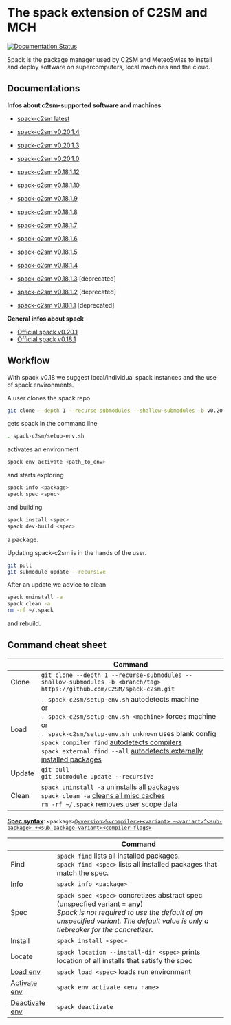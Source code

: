 # The spack extension of C2SM and MCH
[![Documentation Status](https://readthedocs.org/projects/ansicolortags/badge/?version=latest)](https://C2SM.github.io/spack-c2sm/latest)

Spack is the package manager used by C2SM and MeteoSwiss to install and deploy software on supercomputers, local machines and the cloud.

## Documentations

**Infos about c2sm-supported software and machines**
  * [spack-c2sm latest](https://C2SM.github.io/spack-c2sm/latest)
  * [spack-c2sm v0.20.1.4](https://C2SM.github.io/spack-c2sm/v0.20.1.4)
  * [spack-c2sm v0.20.1.3](https://C2SM.github.io/spack-c2sm/v0.20.1.3)
  * [spack-c2sm v0.20.1.0](https://C2SM.github.io/spack-c2sm/v0.20.1.0)
  * [spack-c2sm v0.18.1.12](https://C2SM.github.io/spack-c2sm/v0.18.1.12)
  * [spack-c2sm v0.18.1.10](https://C2SM.github.io/spack-c2sm/v0.18.1.10)
  * [spack-c2sm v0.18.1.9](https://C2SM.github.io/spack-c2sm/v0.18.1.9)
  * [spack-c2sm v0.18.1.8](https://C2SM.github.io/spack-c2sm/v0.18.1.8)
  * [spack-c2sm v0.18.1.7](https://C2SM.github.io/spack-c2sm/v0.18.1.7)
  * [spack-c2sm v0.18.1.6](https://C2SM.github.io/spack-c2sm/v0.18.1.6)
  * [spack-c2sm v0.18.1.5](https://C2SM.github.io/spack-c2sm/v0.18.1.5)
  * [spack-c2sm v0.18.1.4](https://C2SM.github.io/spack-c2sm/v0.18.1.4)

  * [spack-c2sm v0.18.1.3](https://C2SM.github.io/spack-c2sm/v0.18.1.3) [deprecated]
  * [spack-c2sm v0.18.1.2](https://C2SM.github.io/spack-c2sm/v0.18.1.2) [deprecated]
  * [spack-c2sm v0.18.1.1](https://C2SM.github.io/spack-c2sm/v0.18.1.1) [deprecated]
  
**General infos about spack**
  * [Official spack v0.20.1](https://spack.readthedocs.io/en/v0.20.1/) 
  * [Official spack v0.18.1](https://spack.readthedocs.io/en/v0.18.1/) 

## Workflow
With spack v0.18 we suggest local/individual spack instances and the use of spack environments.

A user clones the spack repo
```bash
git clone --depth 1 --recurse-submodules --shallow-submodules -b v0.20.1.5 https://github.com/C2SM/spack-c2sm.git
```
gets spack in the command line
```bash
. spack-c2sm/setup-env.sh
```
activates an environment
```bash
spack env activate <path_to_env>
```
and starts exploring
```bash
spack info <package>
spack spec <spec>
```
and building
```bash
spack install <spec>
spack dev-build <spec>
```
a package.

Updating spack-c2sm is in the hands of the user.
```bash
git pull
git submodule update --recursive
```
After an update we advice to clean
```bash
spack uninstall -a
spack clean -a
rm -rf ~/.spack
```
and rebuild.

## Command cheat sheet
|  | Command |
| --- | --- |
| Clone | `git clone --depth 1 --recurse-submodules --shallow-submodules -b <branch/tag> https://github.com/C2SM/spack-c2sm.git` |
| Load | `. spack-c2sm/setup-env.sh` autodetects machine <br>or<br>`. spack-c2sm/setup-env.sh <machine>` forces machine<br>or<br>`. spack-c2sm/setup-env.sh unknown` uses blank config<br>`spack compiler find` [autodetects compilers](https://spack.readthedocs.io/en/v0.18.1/command_index.html?highlight=spack%20load#spack-compiler-find)<br>`spack external find --all` [autodetects externally installed packages](https://spack.readthedocs.io/en/v0.18.1/command_index.html?highlight=spack%20load#spack-external-find)|
| Update | `git pull`<br>`git submodule update --recursive` |
| Clean | `spack uninstall -a` [uninstalls all packages](https://spack.readthedocs.io/en/v0.18.1/command_index.html?highlight=spack%20load#spack-uninstall)<br>`spack clean -a` [cleans all misc caches](https://spack.readthedocs.io/en/v0.18.1/command_index.html?highlight=spack%20load#spack-clean)<br>`rm -rf ~/.spack` removes user scope data |

[**Spec syntax**](https://spack.readthedocs.io/en/v0.18.1/basic_usage.html#specs-dependencies): `<package>`[`@<version>`](https://spack.readthedocs.io/en/v0.18.1/basic_usage.html#version-specifier)[`%<compiler>`](https://spack.readthedocs.io/en/v0.18.1/basic_usage.html#compiler-specifier)[`+<variant> ~<variant>`](https://spack.readthedocs.io/en/v0.18.1/basic_usage.html#variants)[`^<sub-package> +<sub-package-variant>`](https://spack.readthedocs.io/en/v0.18.1/basic_usage.html#specs-dependencies)[`<compiler flags>`](https://spack.readthedocs.io/en/v0.18.1/basic_usage.html#compiler-flags)

|  | Command |
| --- | --- |
| Find | `spack find` lists all installed packages. <br>`spack find <spec>` lists all installed packages that match the spec.
| Info | `spack info <package>` |
| Spec | `spack spec <spec>` concretizes abstract spec (unspecfied variant = **any**) <br>*Spack is not required to use the default of an unspecified variant. The default value is only a tiebreaker for the concretizer.* |
| Install  | `spack install <spec>` |
| Locate | `spack location --install-dir <spec>` prints location of **all** installs that satisfy the spec |
| [Load env](https://spack.readthedocs.io/en/v0.18.1/command_index.html?highlight=spack%20load#spack-load) | `spack load <spec>` loads run environment |
| [Activate env](https://spack.readthedocs.io/en/v0.18.1/environments.html) | `spack env activate <env_name>` |
| [Deactivate env](https://spack.readthedocs.io/en/v0.18.1/environments.html) | `spack deactivate` |

